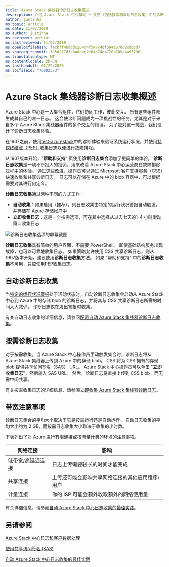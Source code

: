 ```yaml
---
title: Azure Stack 集线器诊断日志收集概述
description: 介绍 Azure Stack 中心帮助 + 支持（包括按需和自动日志收集）中的诊断日志收集。
author: justinha
ms.topic: article
ms.date: 11/07/2019
ms.author: justinha
ms.reviewer: prchint
ms.lastreviewed: 11/07/2019
ms.openlocfilehash: facbff4bdddc284c4f547c4bf5941678d2c8bcd7
ms.sourcegitcommit: fd5d217d3a8adeec2f04b74d4728e709a4a95790
ms.translationtype: MT
ms.contentlocale: zh-CN
ms.lasthandoff: 01/29/2020
ms.locfileid: "76882373"
---
```

# <a name="overview-of-azure-stack-hub-diagnostic-log-collection"></a>Azure Stack 集线器诊断日志收集概述 

Azure Stack 中心是一大集合组件，它们协同工作，彼此交互。 所有这些组件都生成其自己的唯一日志。 这会使诊断问题成为一项挑战性的任务，尤其是对于来自多个 Azure Stack 集线器组件的多个交互的错误。 为了应对这一挑战，我们设计了诊断日志收集体验。 

在1907之前，使用[test-azurestack](azure-stack-diagnostic-test.md)中的诊断体验来验证系统运行状况，并使用[特权终结点（PEP）](azure-stack-configure-on-demand-diagnostic-log-collection.md#use-the-privileged-endpoint-pep-to-collect-diagnostic-logs)收集日志以便进行故障排除。 

从1907版本开始，"**帮助和支持**" 页使用**诊断日志集合**添加了更简单的体验。 
**诊断日志收集**是一项不断投入的投资，用来改善 Azure Stack 中心运营商在故障排除过程中的体验。 通过这些改进，操作员可以通过 Microsoft 客户支持服务（CSS）快速收集和共享诊断日志。 日志可以存储在 Azure 中的 blob 容器中，可以根据需要对其进行自定义。    
   
**诊断日志收集**通过两种不同的方式工作：

- **自动收集**：如果启用（推荐），则日志收集由特定的运行状况警报自动触发，并存储在 Azure 存储帐户中
- **立即收集日志**：这是一个按需选项，可在其中选择从过去七天的1-4 小时滑动窗口收集日志

![诊断日志收集选项的屏幕截图](media/azure-stack-automatic-log-collection/azure-stack-log-collection-overview.png)

**诊断日志收集**具有简单的用户界面，不需要 PowerShell。 即使基础结构服务出现故障，也可以可靠地收集日志。
如果策略允许使用 CSS 共享诊断日志，则从1907版本开始，建议使用**诊断日志收集**方法。 如果 "帮助和支持" 中的**诊断日志收集**不可用，只应使用[PEP](azure-stack-configure-on-demand-diagnostic-log-collection.md#use-the-privileged-endpoint-pep-to-collect-diagnostic-logs)收集日志。

## <a name="automatic-diagnostic-log-collection"></a>自动诊断日志收集 

当[特定的运行状况警报](azure-stack-configure-automatic-diagnostic-log-collection.md#automatic-diagnostic-log-collection-alerts)处于活动状态时，自动诊断日志收集会启动从 Azure Stack 中心到 Azure 中的存储 blob 的诊断日志，并将其与 CSS 共享诊断日志所需的时间大大减少。 诊断日志仅在发出警报时收集。  

有关自动日志收集的详细信息，请参阅[配置自动 Azure Stack 集线器诊断日志收集](azure-stack-configure-automatic-diagnostic-log-collection.md)。

## <a name="on-demand-diagnostic-log-collection"></a>按需诊断日志收集

对于按需收集，当 Azure Stack 中心操作员手动触发集合时，诊断日志将从 Azure Stack 集线器上传到 Azure 中的存储 blob。
CSS 将为 CSS 拥有的存储 blob 提供共享访问签名（SAS） URL。 Azure Stack 中心操作员可以单击 "**立即收集日志**"，然后输入 SAS URL。 然后，诊断日志将直接上传到 CSS blob，而无需中间共享。 

有关按需收集日志的详细信息，请参阅[立即收集 Azure Stack 集线器诊断日志](azure-stack-configure-on-demand-diagnostic-log-collection.md)。

## <a name="bandwidth-considerations"></a>带宽注意事项

诊断日志集合的平均大小取决于它是按需运行还是自动运行。 自动日志收集的平均大小约为 2 GB，而按需日志收集大小取决于收集的小时数。 

下表列出了对 Azure 进行有限连接或按流量计费的环境的注意事项。

| 网络连接 | 影响 |
|--------------------|--------|
| 低带宽/高延迟连接 | 日志上传需要较长的时间才能完成 | 
| 共享连接 | 上传还可能会影响共享网络连接的其他应用程序/用户 |
| 计量连接 | 你的 ISP 可能会额外收取额外的网络使用量 |

有关详细信息，请参阅[自动 Azure Stack 中心日志收集的最佳实践](azure-stack-best-practices-automatic-diagnostic-log-collection.md)。

## <a name="see-also"></a>另请参阅

[Azure Stack 中心日志和客户数据处理](https://docs.microsoft.com/azure-stack/operator/azure-stack-data-collection)

[使用共享访问签名 (SAS)](https://docs.microsoft.com/azure/storage/common/storage-dotnet-shared-access-signature-part-1)

[自动 Azure Stack 中心日志收集的最佳实践](azure-stack-best-practices-automatic-diagnostic-log-collection.md)
